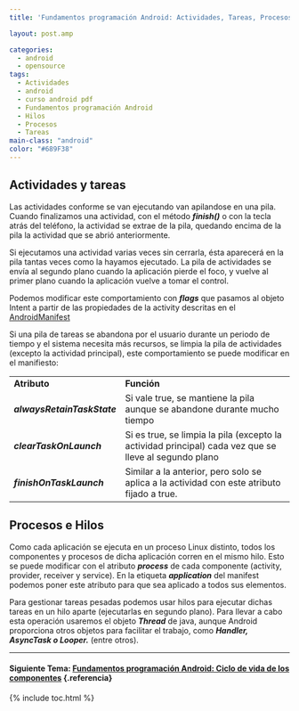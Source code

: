 ```yaml
---
title: 'Fundamentos programación Android: Actividades, Tareas, Procesos e Hilos'

layout: post.amp

categories:
  - android
  - opensource
tags:
  - Actividades
  - android
  - curso android pdf
  - Fundamentos programación Android
  - Hilos
  - Procesos
  - Tareas
main-class: "android"
color: "#689F38"
---
```

<div class="icodroid">
</div>

## Actividades y tareas

Las actividades conforme se van ejecutando van apilandose en una pila. Cuando finalizamos una actividad, con el método ***finish()*** o con la tecla atrás del teléfono, la actividad se extrae de la pila, quedando encima de la pila la actividad que se abrió anteriormente.

Si ejecutamos una actividad varias veces sin cerrarla, ésta aparecerá en la pila tantas veces como la hayamos ejecutado. La pila de actividades se envía al segundo plano cuando la aplicación pierde el foco, y vuelve al primer plano cuando la aplicación vuelve a tomar el control.


<!--ad-->

Podemos modificar este comportamiento con ***flags*** que pasamos al objeto Intent a partir de las propiedades de la activity descritas en el [AndroidManifest][1]

Si una pila de tareas se abandona por el usuario durante un periodo de tiempo y el sistema necesita más recursos, se limpia la pila de actividades (excepto la actividad principal), este comportamiento se puede modificar en el manifiesto:



<table>
<tr>
<td>
<b>Atributo</b>
</td>
<td>
<b>Función</b>
</td>
</tr>
<tr>
<td>
<i><b>alwaysRetainTaskState</b></i>
</td>
<td>
      Si vale true, se mantiene la pila aunque se abandone durante mucho tiempo
    </td>
</tr>
<tr>
<td>
<i><b>clearTaskOnLaunch</b></i>
</td>
<td>
      Si es true, se limpia la pila (excepto la actividad principal) cada vez que se lleve al segundo plano
    </td>
</tr>
<tr>
<td>
<b><i>finishOnTaskLaunch</i></b>
</td>
<td>
      Similar a la anterior, pero solo se aplica a la actividad con este atributo fijado a true.
    </td>
</tr>
</table>



## Procesos e Hilos

Como cada aplicación se ejecuta en un proceso Linux distinto, todos los componentes y procesos de dicha aplicación corren en el mismo hilo. Esto se puede modificar con el atributo ***process*** de cada componente (activity, provider, receiver y service). En la etiqueta ***application*** del manifest podemos poner este atributo para que sea aplicado a todos sus elementos.

Para gestionar tareas pesadas podemos usar hilos para ejecutar dichas tareas en un hilo aparte (ejecutarlas en segundo plano). Para llevar a cabo esta operación usaremos el objeto ***Thread*** de java, aunque Android proporciona otros objetos para facilitar el trabajo, como ***Handler, AsyncTask o Looper.*** (entre otros).

* * *

#### Siguiente Tema: [Fundamentos programación Android: Ciclo de vida de los componentes][2] {.referencia}





 [1]: http://developer.android.com/guide/topics/manifest/manifest-intro.html
 [2]: /fundamentos-programacion-android-ciclo/

{% include toc.html %}
